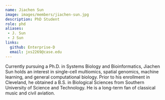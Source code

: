 ```yaml
---
name: Jiachen Sun
image: images/members/jiachen-sun.jpg
description: PhD Student
role: phd
aliases:
 - J. Sun
 - J Sun
links:
  github: Enterprise-D
  email: jxs2269@case.edu
---
```


Currently pursuing a Ph.D. in Systems Biology and Bioinformatics, Jiachen Sun holds an interest in single-cell multiomics, spatial genomics, machine learning, and general computational biology. Prior to his enrollment in Cleveland, he obtained a B.S. in Biological Sciences from Southern University of Science and Technology. He is a long-term fan of classical music and civil aviation.
